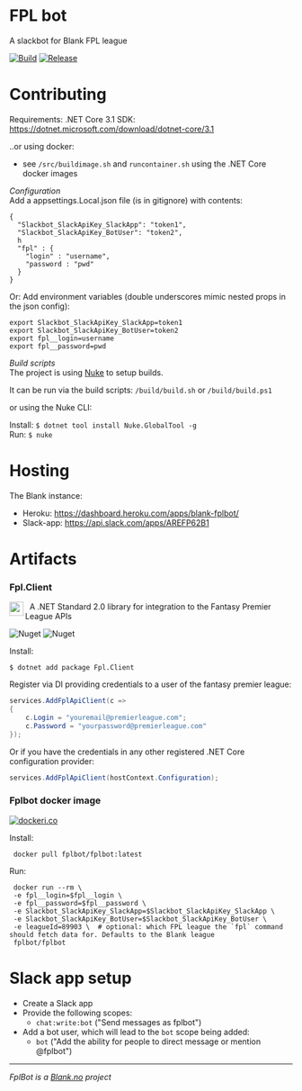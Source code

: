 # FPL bot
A slackbot for Blank FPL league

[![Build](https://github.com/fplbot/fplbot/workflows/CI/badge.svg)](https://github.com/fplbot/fplbot/actions) [![Release](https://github.com/fplbot/fplbot/workflows/Release/badge.svg)](https://github.com/fplbot/fplbot/actions)

# Contributing
Requirements: .NET Core 3.1 SDK: https://dotnet.microsoft.com/download/dotnet-core/3.1

..or using docker:
- see `/src/buildimage.sh` and `runcontainer.sh` using the .NET Core docker images

*Configuration*   
Add a appsettings.Local.json file (is in gitignore) with contents:

``` 
{
  "Slackbot_SlackApiKey_SlackApp": "token1",
  "Slackbot_SlackApiKey_BotUser": "token2",
  h
  "fpl" : {
    "login" : "username",
    "password : "pwd"
  }
}
```

            
Or: Add environment variables (double underscores mimic nested props in the json config):

```
export Slackbot_SlackApiKey_SlackApp=token1
export Slackbot_SlackApiKey_BotUser=token2
export fpl__login=username
export fpl__password=pwd 
```

*Build scripts*   
The project is using [Nuke](http://www.nuke.build/) to setup builds.

It can be run via the build scripts: `/build/build.sh` or `/build/build.ps1`   

or using the Nuke CLI:    

Install: `$ dotnet tool install Nuke.GlobalTool -g`   
Run: `$ nuke`   


# Hosting
The Blank instance:

* Heroku: https://dashboard.heroku.com/apps/blank-fplbot/
* Slack-app: https://api.slack.com/apps/AREFP62B1

# Artifacts

### Fpl.Client

<img src="https://raw.githubusercontent.com/fplbot/fplbot/fbde22a8f0093ed3a91c972841bbb7ef7eaf90b6/src/Fpl.Client/images/fpl.png" height="25" width="25" align="left">&nbsp; A .NET Standard 2.0 library for integration to the Fantasy Premier League APIs

![Nuget](https://img.shields.io/nuget/v/Fpl.Client?style=for-the-badge)
![Nuget](https://img.shields.io/nuget/dt/Fpl.Client?style=for-the-badge)

Install:
```
$ dotnet add package Fpl.Client
```

Register via DI providing credentials to a user of the fantasy premier league:
```csharp
services.AddFplApiClient(c =>
{
    c.Login = "youremail@premierleague.com";
    c.Password = "yourpassword@premierleague.com"
});
```

Or if you have the credentials in any other registered .NET Core configuration provider:
```csharp
services.AddFplApiClient(hostContext.Configuration);
```

### Fplbot docker image

[![dockeri.co](https://dockeri.co/image/fplbot/fplbot)](https://hub.docker.com/r/fplbot/fplbot)

Install:
```
 docker pull fplbot/fplbot:latest
```

Run:
```
 docker run --rm \
 -e fpl__login=$fpl__login \
 -e fpl__password=$fpl__password \
 -e Slackbot_SlackApiKey_SlackApp=$Slackbot_SlackApiKey_SlackApp \
 -e Slackbot_SlackApiKey_BotUser=$Slackbot_SlackApiKey_BotUser \
 -e leagueId=89903 \  # optional: which FPL league the `fpl` command should fetch data for. Defaults to the Blank league
 fplbot/fplbot
 ```


# Slack app setup

* Create a Slack app
* Provide the following scopes:
  * `chat:write:bot` ("Send messages as fplbot")
* Add a bot user, which will lead to the `bot` scope being added:
  * `bot` ("Add the ability for people to direct message or mention @fplbot")


<hr>

_FplBot is a [Blank.no](https://blank.no) project_